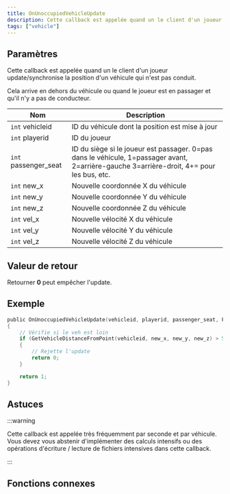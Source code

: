 ```yaml
---
title: OnUnoccupiedVehicleUpdate
description: Cette callback est appelée quand un le client d'un joueur update/synchronise la position d'un véhicule qui n'est pas conduit.
tags: ["vehicle"]
---
```


## Paramètres

Cette callback est appelée quand un le client d'un joueur update/synchronise la position d'un véhicule qui n'est pas conduit.

Cela arrive en dehors du véhicule ou quand le joueur est en passager et qu'il n'y a pas de conducteur.

| Nom                  | Description                                                                                                                               |
| -------------------- | ----------------------------------------------------------------------------------------------------------------------------------------- |
| `int` vehicleid      | ID du véhicule dont la position est mise à jour                                                                                           |
| `int` playerid       | ID du joueur                                                                                                                              |
| `int` passenger_seat | ID du siège si le joueur est passager. 0=pas dans le véhicule, 1=passager avant, 2=arrière-gauche 3=arrière-droit, 4+= pour les bus, etc. |
| `int` new_x          | Nouvelle coordonnée X du véhicule                                                                                                         |
| `int` new_y          | Nouvelle coordonnée Y du véhicule                                                                                                         |
| `int` new_z          | Nouvelle coordonnée Z du véhicule                                                                                                         |
| `int` vel_x          | Nouvelle vélocité X du véhicule                                                                                                           |
| `int` vel_y          | Nouvelle vélocité Y du véhicule                                                                                                           |
| `int` vel_z          | Nouvelle vélocité Z du véhicule                                                                                                           |

## Valeur de retour

Retourner **0** peut empêcher l'update. 

## Exemple

```c
public OnUnoccupiedVehicleUpdate(vehicleid, playerid, passenger_seat, Float:new_x, Float:new_y, Float:new_z, Float:vel_x, Float:vel_y, Float:vel_z)
{
    // Vérifie si le veh est loin
    if (GetVehicleDistanceFromPoint(vehicleid, new_x, new_y, new_z) > 50.0)
    {
        // Rejette l'update
        return 0;
    }

    return 1;
}
```

## Astuces

:::warning

Cette callback est appelée très fréquemment par seconde et par véhicule. Vous devez vous abstenir d'implémenter des calculs intensifs ou des opérations d'écriture / lecture de fichiers intensives dans cette callback.


:::

## Fonctions connexes
